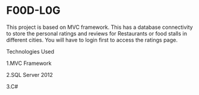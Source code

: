 # F00D-L0G
This project is based on MVC framework. This has a database connectivity to store the personal ratings and reviews for Restaurants or food stalls in different cities. You will have to login first to access the ratings page.

Technologies Used


1.MVC Framework


2.SQL Server 2012


3.C#
